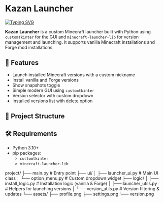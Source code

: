 # Kazan Launcher
[![Typing SVG](https://readme-typing-svg.herokuapp.com?color=%2336BCF7&lines=Kazan+Launcher)](https://git.io/typing-svg)

**Kazan Launcher** is a custom Minecraft launcher built with Python using `customtkinter` for the GUI and `minecraft-launcher-lib` for version management and launching. It supports vanilla Minecraft installations and Forge mod installations.

## 🚀 Features

- Launch installed Minecraft versions with a custom nickname
- Install vanilla and Forge versions
- Show snapshots toggle
- Simple modern GUI using `customtkinter`
- Version selector with custom dropdown
- Installed versions list with delete option

## 📁 Project Structure



## 🛠 Requirements

- Python 3.10+
- pip packages:
  - `customtkinter`
  - `minecraft-launcher-lib`


project/
├── main.py                  # Entry point
├── ui/
│   ├── launcher_ui.py       # Main UI class
│   └── option_menu.py       # Custom dropdown widget
├── logic/
│   ├── install_logic.py     # Installation logic (vanilla & Forge)
│   ├── launcher_utils.py    # Helpers for launching versions
│   └── version_utils.py     # Version filtering & updates
└── assets/
    ├── profile.png
    ├── settings.png
    └── version.png
